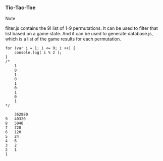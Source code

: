 ### Tic-Tac-Toe


> [!NOTE]
> filter.js contains the 9! list of 1-9 permutations. It can be used to filter that list based on a game state. And it can be used to generate database.js, which is a list of the game results for each permutation.

```
for (var i = 1; i <= 9; i ++) {
	console.log( i % 2 );
}
/*
	1
	0
	1
	0
	1
	0
	1
	0
	1
*/
```

```
	362880
9	40320
8	5040
7	720
6	120
5	24
4	6
3	2
2	1
1	
```